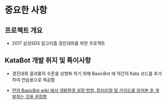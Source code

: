 # 중요한 사항

## 프로젝트 개요

* 2017 삼성SDS 알고리즘 경진대회를 위한 프로젝트

## KataBot 개발 취지 및 특이사항

* 경진대회 결과물의 수준을 상향화 하기 위해 BasicBot 에 약간의 Kata 코드를 추가하여 연습용으로 제공함

* [먼저 BasicBot wiki 에서 개발환경 설정 방법, 튜터리얼 및 가이드를 읽어본 후 개발하는 것을 권장함](https://github.com/SamsungSDS-Contest/2017Guide/wiki)

